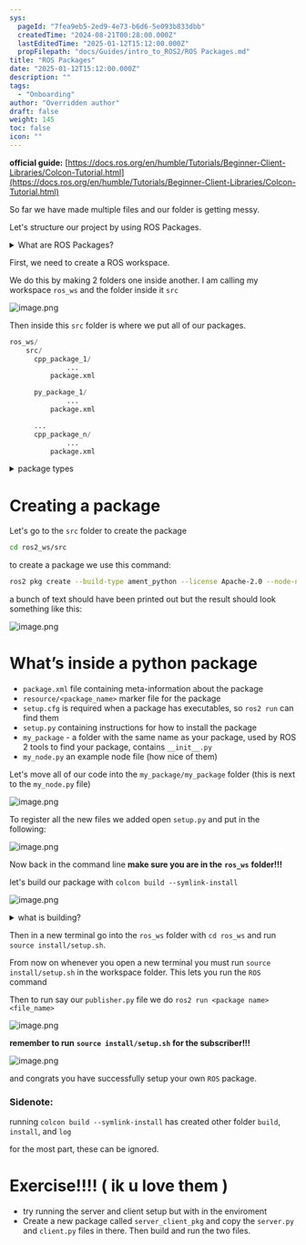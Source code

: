 ```yaml
---
sys:
  pageId: "7fea9eb5-2ed9-4e73-b6d6-5e093b833dbb"
  createdTime: "2024-08-21T00:28:00.000Z"
  lastEditedTime: "2025-01-12T15:12:00.000Z"
  propFilepath: "docs/Guides/intro_to_ROS2/ROS Packages.md"
title: "ROS Packages"
date: "2025-01-12T15:12:00.000Z"
description: ""
tags:
  - "Onboarding"
author: "Overridden author"
draft: false
weight: 145
toc: false
icon: ""
---
```


**official guide:** [https://docs.ros.org/en/humble/Tutorials/Beginner-Client-Libraries/Colcon-Tutorial.html](https://docs.ros.org/en/humble/Tutorials/Beginner-Client-Libraries/Colcon-Tutorial.html)

So far we have made multiple files and our folder is getting messy.

Let's structure our project by using ROS Packages.

<details>

<summary>What are ROS Packages?</summary>

ROS Packages are, as the name implies, packages of code that are highly sharable between ROS developers.

They consist of a folder, `package.xml` file, and source code

```python
      cpp_package_1/
		      ... imagine much code files here ..
          package.xml
```

</details>

First, we need to create a ROS workspace.

We do this by making 2 folders one inside another. I am calling my workspace `ros_ws` and the folder inside it `src`

![image.png](https://prod-files-secure.s3.us-west-2.amazonaws.com/d518164a-d88e-44d1-a4ee-3adb3bd8bce0/70706947-fd18-4537-a67b-e12946812d31/image.png?X-Amz-Algorithm=AWS4-HMAC-SHA256&X-Amz-Content-Sha256=UNSIGNED-PAYLOAD&X-Amz-Credential=ASIAZI2LB466ZGZ7DSSE%2F20250506%2Fus-west-2%2Fs3%2Faws4_request&X-Amz-Date=20250506T110738Z&X-Amz-Expires=3600&X-Amz-Security-Token=IQoJb3JpZ2luX2VjEJr%2F%2F%2F%2F%2F%2F%2F%2F%2F%2FwEaCXVzLXdlc3QtMiJIMEYCIQC%2F6O1R04fHdkoTJAYp8lgfFrb0xrWc45H62%2Fi%2FjnCM5AIhAP3%2Bc0BjjJblm8P1%2BoFDHv70QyAAxinpZxA%2BEMtcoSiNKv8DCEMQABoMNjM3NDIzMTgzODA1IgxmuKqH36K0uPp18kAq3AMFZSyvQhVW4Ko%2BQqTqpMS3nTDyI9Gn8KwtVNPKiM6R%2FnI7iPzCW07lto05K%2BULi83UC9084CjLUjmOao%2BfV6it7ijcHDlklnGIjA%2FIVM2rzgB766ru56%2B%2BSnvuYkeuScJclkYDm0vsxiSrkFHoSNGD%2BKzMF7xAMaLP0AwFxddyoSXMll3ZdVgIQBNeyjHYiubNVoktYyYmcSBXUfvV%2FLUZVjHG%2F62qZ0UUJYBkIhKcqS7Bg48zPPpU75STr8MLEV686zKiFs%2FIvn2a6HP3PkpW6AzYW5K7rz%2FdJPONArCFzRQYTQ8v8W1dGKj9Hd6NV38JT0LKJE0lqN8ekmLFRSYZo3FfW1nQDM8ylDmFplX1PyCODgDqr7RXgd4KVOXY%2BBPriKGWx7kMIt2hNalPeRYt7TGV0ea7W9NYrfeM22p9GQZHdt4k65Bshtb%2B%2BXvxer7pmr%2FjYjZx9EuwuBybbtdnsz79qSIsegzhJK7TloHMAUX6XE5E%2BE%2FXs1YgRloWbdcAGL0kixeZOaL2IhWD%2Fn6KRZXe3S6nTnJDrqXQPMdeUI%2BNKHFIWxT3%2FxCKnzC06lgTziTCFNGpkKGDHALf3xdsjrZu3oyF317N11%2FNeL0cu0hzNfwEvMBMn%2Fj1HDC9wufABjqkASWreYSMwhWbm1x5GZ%2FiuHauuMf7DlTbd4FTAcdq6wsMciNO%2BFxnGshI8%2B85FSU8HqSFVnKiQ%2BWd%2F6QioFc13%2B2zC%2FEXRCkBXpJRXfmRJB3gQIp1ZPz2SLVBFdlpfrS4PcGD6ohLlju%2BnlEfSukm14CUbdI%2BPgmWavxOLYymo0mCdesK9FP%2B0cpGLXCoRHosiErHrlb33Hjz%2FO6hVMFJ1eLohxvU&X-Amz-Signature=534c1505a680bfb6e0b9f8f6676f865cf7b419334813a69c9997962a21e61e23&X-Amz-SignedHeaders=host&x-id=GetObject)

Then inside this `src` folder is where we put all of our packages.

```python
ros_ws/
    src/
      cpp_package_1/
		      ...
          package.xml

      py_package_1/
		      ...
          package.xml

      ...
      cpp_package_n/
		      ...
          package.xml

```

<details>

<summary>package types</summary>

packages can be either `C++` or python.

the intern file structure is different for each but for this guide we will stick to creating python packages

</details>

# Creating a package

Let's go to the `src` folder to create the package

```bash
cd ros2_ws/src
```

to create a package we use this command:

```bash
ros2 pkg create --build-type ament_python --license Apache-2.0 --node-name my_node my_package
```

a bunch of text should have been printed out but the result should look something like this:

![image.png](https://prod-files-secure.s3.us-west-2.amazonaws.com/d518164a-d88e-44d1-a4ee-3adb3bd8bce0/e6cf1e3f-8512-4a3e-b131-079f800bf3e8/image.png?X-Amz-Algorithm=AWS4-HMAC-SHA256&X-Amz-Content-Sha256=UNSIGNED-PAYLOAD&X-Amz-Credential=ASIAZI2LB466ZGZ7DSSE%2F20250506%2Fus-west-2%2Fs3%2Faws4_request&X-Amz-Date=20250506T110738Z&X-Amz-Expires=3600&X-Amz-Security-Token=IQoJb3JpZ2luX2VjEJr%2F%2F%2F%2F%2F%2F%2F%2F%2F%2FwEaCXVzLXdlc3QtMiJIMEYCIQC%2F6O1R04fHdkoTJAYp8lgfFrb0xrWc45H62%2Fi%2FjnCM5AIhAP3%2Bc0BjjJblm8P1%2BoFDHv70QyAAxinpZxA%2BEMtcoSiNKv8DCEMQABoMNjM3NDIzMTgzODA1IgxmuKqH36K0uPp18kAq3AMFZSyvQhVW4Ko%2BQqTqpMS3nTDyI9Gn8KwtVNPKiM6R%2FnI7iPzCW07lto05K%2BULi83UC9084CjLUjmOao%2BfV6it7ijcHDlklnGIjA%2FIVM2rzgB766ru56%2B%2BSnvuYkeuScJclkYDm0vsxiSrkFHoSNGD%2BKzMF7xAMaLP0AwFxddyoSXMll3ZdVgIQBNeyjHYiubNVoktYyYmcSBXUfvV%2FLUZVjHG%2F62qZ0UUJYBkIhKcqS7Bg48zPPpU75STr8MLEV686zKiFs%2FIvn2a6HP3PkpW6AzYW5K7rz%2FdJPONArCFzRQYTQ8v8W1dGKj9Hd6NV38JT0LKJE0lqN8ekmLFRSYZo3FfW1nQDM8ylDmFplX1PyCODgDqr7RXgd4KVOXY%2BBPriKGWx7kMIt2hNalPeRYt7TGV0ea7W9NYrfeM22p9GQZHdt4k65Bshtb%2B%2BXvxer7pmr%2FjYjZx9EuwuBybbtdnsz79qSIsegzhJK7TloHMAUX6XE5E%2BE%2FXs1YgRloWbdcAGL0kixeZOaL2IhWD%2Fn6KRZXe3S6nTnJDrqXQPMdeUI%2BNKHFIWxT3%2FxCKnzC06lgTziTCFNGpkKGDHALf3xdsjrZu3oyF317N11%2FNeL0cu0hzNfwEvMBMn%2Fj1HDC9wufABjqkASWreYSMwhWbm1x5GZ%2FiuHauuMf7DlTbd4FTAcdq6wsMciNO%2BFxnGshI8%2B85FSU8HqSFVnKiQ%2BWd%2F6QioFc13%2B2zC%2FEXRCkBXpJRXfmRJB3gQIp1ZPz2SLVBFdlpfrS4PcGD6ohLlju%2BnlEfSukm14CUbdI%2BPgmWavxOLYymo0mCdesK9FP%2B0cpGLXCoRHosiErHrlb33Hjz%2FO6hVMFJ1eLohxvU&X-Amz-Signature=6f83d5e5c2650771168209e10c9ebb9552dbbe6c0c506bbe85d849f5fe952562&X-Amz-SignedHeaders=host&x-id=GetObject)

# What’s inside a python package

- `package.xml` file containing meta-information about the package
- `resource/<package_name>` marker file for the package
- `setup.cfg` is required when a package has executables, so `ros2 run` can find them
- `setup.py` containing instructions for how to install the package
- `my_package` - a folder with the same name as your package, used by ROS 2 tools to find your package, contains `__init__.py`
- `my_node.py` an example node file (how nice of them)

Let's move all of our code into the `my_package/my_package` folder (this is next to the `my_node.py` file)

![image.png](https://prod-files-secure.s3.us-west-2.amazonaws.com/d518164a-d88e-44d1-a4ee-3adb3bd8bce0/9ce58f11-0da9-4d3e-b86d-506a9685d378/image.png?X-Amz-Algorithm=AWS4-HMAC-SHA256&X-Amz-Content-Sha256=UNSIGNED-PAYLOAD&X-Amz-Credential=ASIAZI2LB466ZGZ7DSSE%2F20250506%2Fus-west-2%2Fs3%2Faws4_request&X-Amz-Date=20250506T110738Z&X-Amz-Expires=3600&X-Amz-Security-Token=IQoJb3JpZ2luX2VjEJr%2F%2F%2F%2F%2F%2F%2F%2F%2F%2FwEaCXVzLXdlc3QtMiJIMEYCIQC%2F6O1R04fHdkoTJAYp8lgfFrb0xrWc45H62%2Fi%2FjnCM5AIhAP3%2Bc0BjjJblm8P1%2BoFDHv70QyAAxinpZxA%2BEMtcoSiNKv8DCEMQABoMNjM3NDIzMTgzODA1IgxmuKqH36K0uPp18kAq3AMFZSyvQhVW4Ko%2BQqTqpMS3nTDyI9Gn8KwtVNPKiM6R%2FnI7iPzCW07lto05K%2BULi83UC9084CjLUjmOao%2BfV6it7ijcHDlklnGIjA%2FIVM2rzgB766ru56%2B%2BSnvuYkeuScJclkYDm0vsxiSrkFHoSNGD%2BKzMF7xAMaLP0AwFxddyoSXMll3ZdVgIQBNeyjHYiubNVoktYyYmcSBXUfvV%2FLUZVjHG%2F62qZ0UUJYBkIhKcqS7Bg48zPPpU75STr8MLEV686zKiFs%2FIvn2a6HP3PkpW6AzYW5K7rz%2FdJPONArCFzRQYTQ8v8W1dGKj9Hd6NV38JT0LKJE0lqN8ekmLFRSYZo3FfW1nQDM8ylDmFplX1PyCODgDqr7RXgd4KVOXY%2BBPriKGWx7kMIt2hNalPeRYt7TGV0ea7W9NYrfeM22p9GQZHdt4k65Bshtb%2B%2BXvxer7pmr%2FjYjZx9EuwuBybbtdnsz79qSIsegzhJK7TloHMAUX6XE5E%2BE%2FXs1YgRloWbdcAGL0kixeZOaL2IhWD%2Fn6KRZXe3S6nTnJDrqXQPMdeUI%2BNKHFIWxT3%2FxCKnzC06lgTziTCFNGpkKGDHALf3xdsjrZu3oyF317N11%2FNeL0cu0hzNfwEvMBMn%2Fj1HDC9wufABjqkASWreYSMwhWbm1x5GZ%2FiuHauuMf7DlTbd4FTAcdq6wsMciNO%2BFxnGshI8%2B85FSU8HqSFVnKiQ%2BWd%2F6QioFc13%2B2zC%2FEXRCkBXpJRXfmRJB3gQIp1ZPz2SLVBFdlpfrS4PcGD6ohLlju%2BnlEfSukm14CUbdI%2BPgmWavxOLYymo0mCdesK9FP%2B0cpGLXCoRHosiErHrlb33Hjz%2FO6hVMFJ1eLohxvU&X-Amz-Signature=6dc1d78d2eab79b89dac6ed00a1def5bdf2016efbae81cbad25a8acff6d983c7&X-Amz-SignedHeaders=host&x-id=GetObject)

To register all the new files we added open `setup.py` and put in the following:

![image.png](https://prod-files-secure.s3.us-west-2.amazonaws.com/d518164a-d88e-44d1-a4ee-3adb3bd8bce0/1cd7c262-4cae-4496-9d75-c178537d24a2/image.png?X-Amz-Algorithm=AWS4-HMAC-SHA256&X-Amz-Content-Sha256=UNSIGNED-PAYLOAD&X-Amz-Credential=ASIAZI2LB466ZGZ7DSSE%2F20250506%2Fus-west-2%2Fs3%2Faws4_request&X-Amz-Date=20250506T110738Z&X-Amz-Expires=3600&X-Amz-Security-Token=IQoJb3JpZ2luX2VjEJr%2F%2F%2F%2F%2F%2F%2F%2F%2F%2FwEaCXVzLXdlc3QtMiJIMEYCIQC%2F6O1R04fHdkoTJAYp8lgfFrb0xrWc45H62%2Fi%2FjnCM5AIhAP3%2Bc0BjjJblm8P1%2BoFDHv70QyAAxinpZxA%2BEMtcoSiNKv8DCEMQABoMNjM3NDIzMTgzODA1IgxmuKqH36K0uPp18kAq3AMFZSyvQhVW4Ko%2BQqTqpMS3nTDyI9Gn8KwtVNPKiM6R%2FnI7iPzCW07lto05K%2BULi83UC9084CjLUjmOao%2BfV6it7ijcHDlklnGIjA%2FIVM2rzgB766ru56%2B%2BSnvuYkeuScJclkYDm0vsxiSrkFHoSNGD%2BKzMF7xAMaLP0AwFxddyoSXMll3ZdVgIQBNeyjHYiubNVoktYyYmcSBXUfvV%2FLUZVjHG%2F62qZ0UUJYBkIhKcqS7Bg48zPPpU75STr8MLEV686zKiFs%2FIvn2a6HP3PkpW6AzYW5K7rz%2FdJPONArCFzRQYTQ8v8W1dGKj9Hd6NV38JT0LKJE0lqN8ekmLFRSYZo3FfW1nQDM8ylDmFplX1PyCODgDqr7RXgd4KVOXY%2BBPriKGWx7kMIt2hNalPeRYt7TGV0ea7W9NYrfeM22p9GQZHdt4k65Bshtb%2B%2BXvxer7pmr%2FjYjZx9EuwuBybbtdnsz79qSIsegzhJK7TloHMAUX6XE5E%2BE%2FXs1YgRloWbdcAGL0kixeZOaL2IhWD%2Fn6KRZXe3S6nTnJDrqXQPMdeUI%2BNKHFIWxT3%2FxCKnzC06lgTziTCFNGpkKGDHALf3xdsjrZu3oyF317N11%2FNeL0cu0hzNfwEvMBMn%2Fj1HDC9wufABjqkASWreYSMwhWbm1x5GZ%2FiuHauuMf7DlTbd4FTAcdq6wsMciNO%2BFxnGshI8%2B85FSU8HqSFVnKiQ%2BWd%2F6QioFc13%2B2zC%2FEXRCkBXpJRXfmRJB3gQIp1ZPz2SLVBFdlpfrS4PcGD6ohLlju%2BnlEfSukm14CUbdI%2BPgmWavxOLYymo0mCdesK9FP%2B0cpGLXCoRHosiErHrlb33Hjz%2FO6hVMFJ1eLohxvU&X-Amz-Signature=5d8711961ccbf21cb7e60cd382bd1a605e4d53e51a62cfc9cac07ab320a2afe8&X-Amz-SignedHeaders=host&x-id=GetObject)

Now back in the command line **make sure you are in the** **`ros_ws`** **folder!!!**

let's build our package with `colcon build --symlink-install`

![image.png](https://prod-files-secure.s3.us-west-2.amazonaws.com/d518164a-d88e-44d1-a4ee-3adb3bd8bce0/2f2a0d27-b173-48fd-b189-5f5c0ce65619/image.png?X-Amz-Algorithm=AWS4-HMAC-SHA256&X-Amz-Content-Sha256=UNSIGNED-PAYLOAD&X-Amz-Credential=ASIAZI2LB466ZGZ7DSSE%2F20250506%2Fus-west-2%2Fs3%2Faws4_request&X-Amz-Date=20250506T110738Z&X-Amz-Expires=3600&X-Amz-Security-Token=IQoJb3JpZ2luX2VjEJr%2F%2F%2F%2F%2F%2F%2F%2F%2F%2FwEaCXVzLXdlc3QtMiJIMEYCIQC%2F6O1R04fHdkoTJAYp8lgfFrb0xrWc45H62%2Fi%2FjnCM5AIhAP3%2Bc0BjjJblm8P1%2BoFDHv70QyAAxinpZxA%2BEMtcoSiNKv8DCEMQABoMNjM3NDIzMTgzODA1IgxmuKqH36K0uPp18kAq3AMFZSyvQhVW4Ko%2BQqTqpMS3nTDyI9Gn8KwtVNPKiM6R%2FnI7iPzCW07lto05K%2BULi83UC9084CjLUjmOao%2BfV6it7ijcHDlklnGIjA%2FIVM2rzgB766ru56%2B%2BSnvuYkeuScJclkYDm0vsxiSrkFHoSNGD%2BKzMF7xAMaLP0AwFxddyoSXMll3ZdVgIQBNeyjHYiubNVoktYyYmcSBXUfvV%2FLUZVjHG%2F62qZ0UUJYBkIhKcqS7Bg48zPPpU75STr8MLEV686zKiFs%2FIvn2a6HP3PkpW6AzYW5K7rz%2FdJPONArCFzRQYTQ8v8W1dGKj9Hd6NV38JT0LKJE0lqN8ekmLFRSYZo3FfW1nQDM8ylDmFplX1PyCODgDqr7RXgd4KVOXY%2BBPriKGWx7kMIt2hNalPeRYt7TGV0ea7W9NYrfeM22p9GQZHdt4k65Bshtb%2B%2BXvxer7pmr%2FjYjZx9EuwuBybbtdnsz79qSIsegzhJK7TloHMAUX6XE5E%2BE%2FXs1YgRloWbdcAGL0kixeZOaL2IhWD%2Fn6KRZXe3S6nTnJDrqXQPMdeUI%2BNKHFIWxT3%2FxCKnzC06lgTziTCFNGpkKGDHALf3xdsjrZu3oyF317N11%2FNeL0cu0hzNfwEvMBMn%2Fj1HDC9wufABjqkASWreYSMwhWbm1x5GZ%2FiuHauuMf7DlTbd4FTAcdq6wsMciNO%2BFxnGshI8%2B85FSU8HqSFVnKiQ%2BWd%2F6QioFc13%2B2zC%2FEXRCkBXpJRXfmRJB3gQIp1ZPz2SLVBFdlpfrS4PcGD6ohLlju%2BnlEfSukm14CUbdI%2BPgmWavxOLYymo0mCdesK9FP%2B0cpGLXCoRHosiErHrlb33Hjz%2FO6hVMFJ1eLohxvU&X-Amz-Signature=f97d100ac073861683b062cec041f5e2e0de3cf9de3effcb5035111d7c4d570a&X-Amz-SignedHeaders=host&x-id=GetObject)

<details>

<summary>what is building?</summary>

if you are a CS major at Rose-Hulman you will learn the answer to this in CSSE132

but TLDR; is it combines all the code files into one program that can be run easily 

</details>

Then in a new terminal go into the `ros_ws` folder with `cd ros_ws` and run `source install/setup.sh`. 

From now on whenever you open a new terminal you must run `source install/setup.sh` in the workspace folder. This lets you run the `ROS` command

Then to run say our `publisher.py` file we do `ros2 run <package name> <file_name>`

![image.png](https://prod-files-secure.s3.us-west-2.amazonaws.com/d518164a-d88e-44d1-a4ee-3adb3bd8bce0/4f4b1219-3a44-4632-aa0a-ce3471699f59/image.png?X-Amz-Algorithm=AWS4-HMAC-SHA256&X-Amz-Content-Sha256=UNSIGNED-PAYLOAD&X-Amz-Credential=ASIAZI2LB466ZGZ7DSSE%2F20250506%2Fus-west-2%2Fs3%2Faws4_request&X-Amz-Date=20250506T110738Z&X-Amz-Expires=3600&X-Amz-Security-Token=IQoJb3JpZ2luX2VjEJr%2F%2F%2F%2F%2F%2F%2F%2F%2F%2FwEaCXVzLXdlc3QtMiJIMEYCIQC%2F6O1R04fHdkoTJAYp8lgfFrb0xrWc45H62%2Fi%2FjnCM5AIhAP3%2Bc0BjjJblm8P1%2BoFDHv70QyAAxinpZxA%2BEMtcoSiNKv8DCEMQABoMNjM3NDIzMTgzODA1IgxmuKqH36K0uPp18kAq3AMFZSyvQhVW4Ko%2BQqTqpMS3nTDyI9Gn8KwtVNPKiM6R%2FnI7iPzCW07lto05K%2BULi83UC9084CjLUjmOao%2BfV6it7ijcHDlklnGIjA%2FIVM2rzgB766ru56%2B%2BSnvuYkeuScJclkYDm0vsxiSrkFHoSNGD%2BKzMF7xAMaLP0AwFxddyoSXMll3ZdVgIQBNeyjHYiubNVoktYyYmcSBXUfvV%2FLUZVjHG%2F62qZ0UUJYBkIhKcqS7Bg48zPPpU75STr8MLEV686zKiFs%2FIvn2a6HP3PkpW6AzYW5K7rz%2FdJPONArCFzRQYTQ8v8W1dGKj9Hd6NV38JT0LKJE0lqN8ekmLFRSYZo3FfW1nQDM8ylDmFplX1PyCODgDqr7RXgd4KVOXY%2BBPriKGWx7kMIt2hNalPeRYt7TGV0ea7W9NYrfeM22p9GQZHdt4k65Bshtb%2B%2BXvxer7pmr%2FjYjZx9EuwuBybbtdnsz79qSIsegzhJK7TloHMAUX6XE5E%2BE%2FXs1YgRloWbdcAGL0kixeZOaL2IhWD%2Fn6KRZXe3S6nTnJDrqXQPMdeUI%2BNKHFIWxT3%2FxCKnzC06lgTziTCFNGpkKGDHALf3xdsjrZu3oyF317N11%2FNeL0cu0hzNfwEvMBMn%2Fj1HDC9wufABjqkASWreYSMwhWbm1x5GZ%2FiuHauuMf7DlTbd4FTAcdq6wsMciNO%2BFxnGshI8%2B85FSU8HqSFVnKiQ%2BWd%2F6QioFc13%2B2zC%2FEXRCkBXpJRXfmRJB3gQIp1ZPz2SLVBFdlpfrS4PcGD6ohLlju%2BnlEfSukm14CUbdI%2BPgmWavxOLYymo0mCdesK9FP%2B0cpGLXCoRHosiErHrlb33Hjz%2FO6hVMFJ1eLohxvU&X-Amz-Signature=36a96b707cc94909ba6e7a4a249203ec1947a28e06b2a49f6b638a85cb69bfa1&X-Amz-SignedHeaders=host&x-id=GetObject)

**remember to run** **`source install/setup.sh`** **for the subscriber!!!**

![image.png](https://prod-files-secure.s3.us-west-2.amazonaws.com/d518164a-d88e-44d1-a4ee-3adb3bd8bce0/02121119-dad4-49ec-8356-c956108b4243/image.png?X-Amz-Algorithm=AWS4-HMAC-SHA256&X-Amz-Content-Sha256=UNSIGNED-PAYLOAD&X-Amz-Credential=ASIAZI2LB466ZGZ7DSSE%2F20250506%2Fus-west-2%2Fs3%2Faws4_request&X-Amz-Date=20250506T110738Z&X-Amz-Expires=3600&X-Amz-Security-Token=IQoJb3JpZ2luX2VjEJr%2F%2F%2F%2F%2F%2F%2F%2F%2F%2FwEaCXVzLXdlc3QtMiJIMEYCIQC%2F6O1R04fHdkoTJAYp8lgfFrb0xrWc45H62%2Fi%2FjnCM5AIhAP3%2Bc0BjjJblm8P1%2BoFDHv70QyAAxinpZxA%2BEMtcoSiNKv8DCEMQABoMNjM3NDIzMTgzODA1IgxmuKqH36K0uPp18kAq3AMFZSyvQhVW4Ko%2BQqTqpMS3nTDyI9Gn8KwtVNPKiM6R%2FnI7iPzCW07lto05K%2BULi83UC9084CjLUjmOao%2BfV6it7ijcHDlklnGIjA%2FIVM2rzgB766ru56%2B%2BSnvuYkeuScJclkYDm0vsxiSrkFHoSNGD%2BKzMF7xAMaLP0AwFxddyoSXMll3ZdVgIQBNeyjHYiubNVoktYyYmcSBXUfvV%2FLUZVjHG%2F62qZ0UUJYBkIhKcqS7Bg48zPPpU75STr8MLEV686zKiFs%2FIvn2a6HP3PkpW6AzYW5K7rz%2FdJPONArCFzRQYTQ8v8W1dGKj9Hd6NV38JT0LKJE0lqN8ekmLFRSYZo3FfW1nQDM8ylDmFplX1PyCODgDqr7RXgd4KVOXY%2BBPriKGWx7kMIt2hNalPeRYt7TGV0ea7W9NYrfeM22p9GQZHdt4k65Bshtb%2B%2BXvxer7pmr%2FjYjZx9EuwuBybbtdnsz79qSIsegzhJK7TloHMAUX6XE5E%2BE%2FXs1YgRloWbdcAGL0kixeZOaL2IhWD%2Fn6KRZXe3S6nTnJDrqXQPMdeUI%2BNKHFIWxT3%2FxCKnzC06lgTziTCFNGpkKGDHALf3xdsjrZu3oyF317N11%2FNeL0cu0hzNfwEvMBMn%2Fj1HDC9wufABjqkASWreYSMwhWbm1x5GZ%2FiuHauuMf7DlTbd4FTAcdq6wsMciNO%2BFxnGshI8%2B85FSU8HqSFVnKiQ%2BWd%2F6QioFc13%2B2zC%2FEXRCkBXpJRXfmRJB3gQIp1ZPz2SLVBFdlpfrS4PcGD6ohLlju%2BnlEfSukm14CUbdI%2BPgmWavxOLYymo0mCdesK9FP%2B0cpGLXCoRHosiErHrlb33Hjz%2FO6hVMFJ1eLohxvU&X-Amz-Signature=c79c537063a0fd357b0d138e95ee960a3f3663f061bb0a8686df6962cb58dd7f&X-Amz-SignedHeaders=host&x-id=GetObject)

and congrats you have successfully setup your own `ROS` package.

### Sidenote:

running `colcon build --symlink-install` has created other folder `build`, `install`, and `log`

for the most part, these can be ignored.

# Exercise!!!! ( ik u love them )

- try running the server and client setup but with in the enviroment
- Create a new package called `server_client_pkg` and copy the `server.py` and `client.py` files in there. Then build and run the two files.
